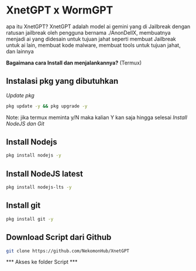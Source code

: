# XnetGPT x WormGPT

apa itu XnetGPT? XnetGPT adalah model ai gemini yang di Jailbreak dengan ratusan jailbreak oleh pengguna bernama ./AnonDellX, membuatnya menjadi ai yang didesain untuk tujuan jahat seperti membuat Jailbreak untuk ai lain, membuat kode malware, membuat tools untuk tujuan jahat, dan lainnya

**Bagaimana cara Install dan menjalankannya?**
(Termux)
## Instalasi pkg yang dibutuhkan 
*Update pkg*
```bash
pkg update -y && pkg upgrade -y 
```
Note: jika termux meminta y/N maka kalian Y kan saja hingga selesai
*Install NodeJS dan Git*
## Install Nodejs ##
```bash
pkg install nodejs -y
```
## Install NodeJS latest ##
```bash
pkg install nodejs-lts -y 
```
## Install git ##
```bash
pkg install git -y
```
## Download Script dari Github ##
```bash
git clone https://github.com/NekomonHub/XnetGPT
```

*** Akses ke folder Script ***
